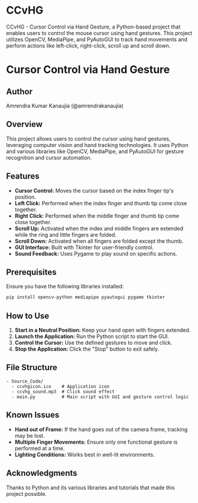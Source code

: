 # CCvHG
CCvHG - Cursor Control via Hand Gesture, a Python-based project that enables users to control the mouse cursor using hand gestures. This project utilizes OpenCV, MediaPipe, and PyAutoGUI to track hand movements and perform actions like left-click, right-click, scroll up and scroll down.

# Cursor Control via Hand Gesture

## Author
Amrendra Kumar Kanaujia (@amrendrakanaujia)

## Overview
This project allows users to control the cursor using hand gestures, leveraging computer vision and hand tracking technologies. It uses Python and various libraries like OpenCV, MediaPipe, and PyAutoGUI for gesture recognition and cursor automation.

## Features
- **Cursor Control:** Moves the cursor based on the index finger tip's position.
- **Left Click:** Performed when the index finger and thumb tip come close together.
- **Right Click:** Performed when the middle finger and thumb tip come close together.
- **Scroll Up:** Activated when the index and middle fingers are extended while the ring and little fingers are folded.
- **Scroll Down:** Activated when all fingers are folded except the thumb.
- **GUI Interface:** Built with Tkinter for user-friendly control.
- **Sound Feedback:** Uses Pygame to play sound on specific actions.

## Prerequisites
Ensure you have the following libraries installed:
```bash
pip install opencv-python mediapipe pyautogui pygame tkinter
```

## How to Use
1. **Start in a Neutral Position:** Keep your hand open with fingers extended.
2. **Launch the Application:** Run the Python script to start the GUI.
3. **Control the Cursor:** Use the defined gestures to move and click.
4. **Stop the Application:** Click the "Stop" button to exit safely.

## File Structure
```
- Source_Code/
  - ccvhgicon.ico    # Application icon
  - ccvhg_sound.mp3  # Click sound effect
  - main.py          # Main script with GUI and gesture control logic
```

## Known Issues
- **Hand out of Frame:** If the hand goes out of the camera frame, tracking may be lost.
- **Multiple Finger Movements:** Ensure only one functional gesture is performed at a time.
- **Lighting Conditions:** Works best in well-lit environments.

## Acknowledgments
Thanks to Python and its various libraries and tutorials that made this project possible.

